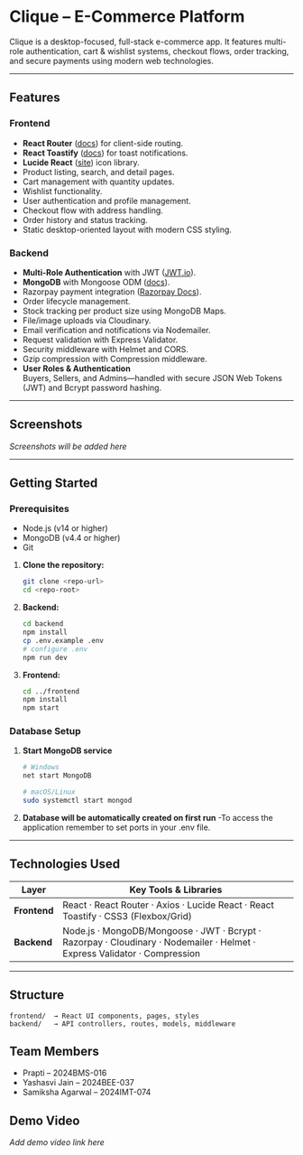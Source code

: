 # Clique – E-Commerce Platform

Clique is a desktop-focused, full-stack e-commerce app. It features multi-role authentication, cart & wishlist systems, checkout flows, order tracking, and secure payments using modern web technologies.

---

## Features
### Frontend
- **React Router** ([docs](https://reactrouter.com/en/main)) for client-side routing.
- **React Toastify** ([docs](https://fkhadra.github.io/react-toastify/introduction)) for toast notifications.
- **Lucide React** ([site](https://lucide.dev/)) icon library.
- Product listing, search, and detail pages.
- Cart management with quantity updates.
- Wishlist functionality.
- User authentication and profile management.
- Checkout flow with address handling.
- Order history and status tracking.
- Static desktop-oriented layout with modern CSS styling.

### Backend
- **Multi-Role Authentication** with JWT ([JWT.io](https://jwt.io/)).
- **MongoDB** with Mongoose ODM ([docs](https://mongoosejs.com/)).
- Razorpay payment integration ([Razorpay Docs](https://razorpay.com/docs/)).
- Order lifecycle management.
- Stock tracking per product size using MongoDB Maps.
- File/image uploads via Cloudinary.
- Email verification and notifications via Nodemailer.
- Request validation with Express Validator.
- Security middleware with Helmet and CORS.
- Gzip compression with Compression middleware.
- **User Roles & Authentication**  
  Buyers, Sellers, and Admins—handled with secure JSON Web Tokens (JWT) and Bcrypt password hashing.

---
## Screenshots

*Screenshots will be added here*

----
## Getting Started
### Prerequisites
- Node.js (v14 or higher)
- MongoDB (v4.4 or higher)
- Git

1. **Clone the repository:**
    ```bash
    git clone <repo-url>
    cd <repo-root>
    ```

2. **Backend:**
    ```bash
    cd backend
    npm install
    cp .env.example .env
    # configure .env
    npm run dev
    ```

3. **Frontend:**
    ```bash
    cd ../frontend
    npm install
    npm start
    ```
### Database Setup
1. **Start MongoDB service**
   ```bash
   # Windows
   net start MongoDB
   
   # macOS/Linux
   sudo systemctl start mongod
   ```

2. **Database will be automatically created on first run**
-To access the application remember to set ports in your .env file. 
---

## Technologies Used

| Layer     | Key Tools & Libraries |
|-----------|------------------------|
| **Frontend** | React · React Router · Axios · Lucide React · React Toastify · CSS3 (Flexbox/Grid) |
| **Backend**  | Node.js · MongoDB/Mongoose · JWT · Bcrypt · Razorpay · Cloudinary · Nodemailer · Helmet · Express Validator · Compression |

---

## Structure

```plaintext
frontend/  → React UI components, pages, styles  
backend/   → API controllers, routes, models, middleware  
```

## Team Members

- Prapti – 2024BMS-016  
- Yashasvi Jain – 2024BEE-037  
- Samiksha Agarwal – 2024IMT-074

## Demo Video

*Add demo video link here*
